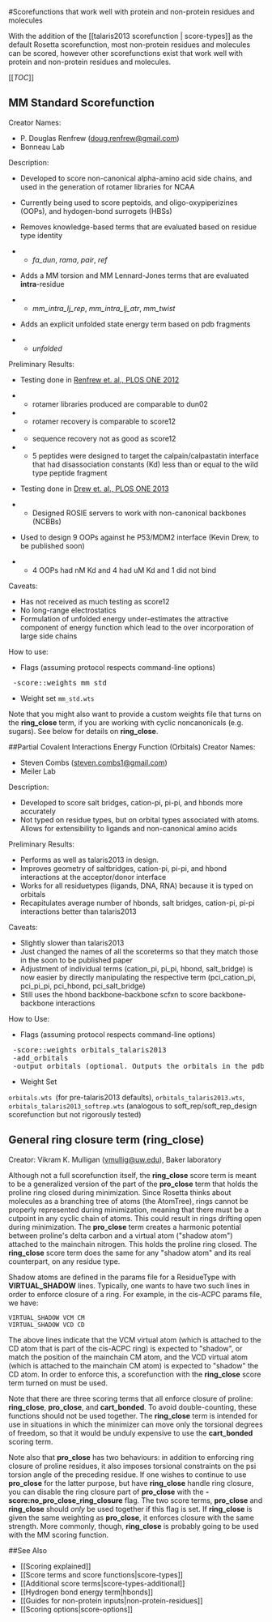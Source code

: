 #Scorefunctions that work well with protein and non-protein residues and molecules

With the addition of the [[talaris2013 scorefunction | score-types]] as the default Rosetta scorefunction, most non-protein residues and molecules can be scored, however other scorefunctions exist that work well with protein and non-protein residues and molecules.

[[_TOC_]]

## MM Standard Scorefunction <a name="MM-Standard-Scorefunction" />
Creator Names:
* P. Douglas Renfrew (doug.renfrew@gmail.com)
* Bonneau Lab

Description:
* Developed to score non-canonical alpha-amino acid side chains, and used in the generation of rotamer libraries for NCAA
* Currently being used to score peptoids, and oligo-oxypiperizines (OOPs), and hydogen-bond surrogets (HBSs)
* Removes knowledge-based terms that are evaluated based on residue type identity

* *  *fa_dun*, *rama*, *pair*, *ref*
* Adds a MM torsion and MM Lennard-Jones terms that are evaluated **intra**-residue

* *  *mm_intra_lj_rep*, *mm_intra_lj_atr*, *mm_twist*
* Adds an explicit unfolded state energy term based on pdb fragments

* *  *unfolded*

Preliminary Results:
* Testing done in [Renfrew et. al., PLOS ONE 2012](http://www.plosone.org/article/info%3Adoi%2F10.1371%2Fjournal.pone.0032637)

* * rotamer libraries produced are comparable to dun02
* * rotamer recovery is comparable to score12
* * sequence recovery not as good as score12
* * 5 peptides were designed to target the calpain/calpastatin interface that had disassociation constants (Kd) less than or equal to the wild type peptide fragment
* Testing done in [Drew et. al., PLOS ONE 2013](http://www.plosone.org/article/info%3Adoi%2F10.1371%2Fjournal.pone.0067051)
* * Designed ROSIE servers to work with non-canonical backbones (NCBBs)
* Used to design 9 OOPs against he P53/MDM2 interface (Kevin Drew, to be published soon)
* * 4 OOPs had nM Kd and 4 had uM Kd and 1 did not bind

Caveats:
* Has not received as much testing as score12
* No long-range electrostatics
* Formulation of unfolded energy under-estimates the attractive component of energy function which lead to the over incorporation of large side chains

How to use:
* Flags (assuming protocol respects command-line options)
<pre>
 -score::weights mm_std
</pre>
* Weight set
 <code>mm_std.wts</code>

Note that you might also want to provide a custom weights file that turns on the **ring_close** term, if you are working with cyclic noncanonicals (e.g. sugars).  See below for details on **ring_close**.

##Partial Covalent Interactions Energy Function (Orbitals)
Creator Names:
* Steven Combs (steven.combs1@gmail.com)
* Meiler Lab

Description:
* Developed to score salt bridges, cation-pi, pi-pi, and hbonds more accurately
* Not typed on residue types, but on orbital types associated with atoms. Allows for extensibility to ligands and non-canonical amino acids

Preliminary Results:
* Performs as well as talaris2013 in design.
* Improves geometry of saltbridges, cation-pi, pi-pi, and hbond interactions at the acceptor/donor interface
* Works for all residuetypes (ligands, DNA, RNA) because it is typed on orbitals
* Recapitulates average number of hbonds, salt bridges, cation-pi, pi-pi interactions better than talaris2013

Caveats: 
* Slightly slower than talaris2013
* Just changed the names of all the scoreterms so that they match those in the soon to be published paper
* Adjustment of individual terms (cation_pi, pi_pi, hbond, salt_bridge) is now easier by directly manipulating the respective term (pci_cation_pi, pci_pi_pi, pci_hbond, pci_salt_bridge)
* Still uses the hbond backbone-backbone scfxn to score backbone-backbone interactions

How to Use:
* Flags (assuming protocol respects command-line options)
<pre>
 -score::weights orbitals_talaris2013
 -add_orbitals
 -output_orbitals (optional. Outputs the orbitals in the pdb file)
</pre>
* Weight Set

 <code>orbitals.wts </code>(for pre-talaris2013 defaults), <code>orbitals_talaris2013.wts</code>, <code>orbitals_talaris2013_softrep.wts</code> (analogous to soft_rep/soft_rep_design scorefunction but not rigorously tested)

## General ring closure term (**ring_close**)
Creator: Vikram K. Mulligan (vmullig@uw.edu), Baker laboratory

Although not a full scorefunction itself, the **ring_close** score term is meant to be a generalized version of the part of the **pro_close** term that holds the proline ring closed during minimization.  Since Rosetta thinks about molecules as a branching tree of atoms (the AtomTree), rings cannot be properly represented during minimization, meaning that there must be a cutpoint in any cyclic chain of atoms.  This could result in rings drifting open during minimization.  The **pro_close** term creates a harmonic potential between proline's delta carbon and a virtual atom ("shadow atom") attached to the mainchain nitrogen.  This holds the proline ring closed.  The **ring_close** score term does the same for any "shadow atom" and its real counterpart, on any residue type.

Shadow atoms are defined in the params file for a ResidueType with **VIRTUAL_SHADOW** lines.  Typically, one wants to have two such lines in order to enforce closure of a ring.  For example, in the cis-ACPC params file, we have:

```
VIRTUAL_SHADOW VCM CM
VIRTUAL_SHADOW VCD CD
```

The above lines indicate that the VCM virtual atom (which is attached to the CD atom that is part of the cis-ACPC ring) is expected to "shadow", or match the position of the mainchain CM atom, and the VCD virtual atom (which is attached to the mainchain CM atom) is expected to "shadow" the CD atom.  In order to enforce this, a scorefunction with the **ring_close** score term turned on must be used.

Note that there are three scoring terms that all enforce closure of proline: **ring_close**, **pro_close**, and **cart_bonded**.  To avoid double-counting, these functions should not be used together.  The **ring_close** term is intended for use in situations in which the minimizer can move only the torsional degrees of freedom, so that it would be unduly expensive to use the **cart_bonded** scoring term.

Note also that **pro_close** has two behaviours: in addition to enforcing ring closure of proline residues, it also imposes torsional constraints on the psi torsion angle of the preceding residue.  If one wishes to continue to use **pro_close** for the latter purpose, but have **ring_close** handle ring closure, you can disable the ring closure part of **pro_close** with the **-score:no_pro_close_ring_closure** flag.  The two score terms, **pro_close** and **ring_close** should <i>only</i> be used together if this flag is set.  If **ring_close** is given the same weighting as **pro_close**, it enforces closure with the same strength.  More commonly, though, **ring_close** is probably going to be used with the MM scoring function.

##See Also

* [[Scoring explained]]
* [[Score terms and score functions|score-types]]
* [[Additional score terms|score-types-additional]]
* [[Hydrogen bond energy term|hbonds]]
* [[Guides for non-protein inputs|non-protein-residues]]
* [[Scoring options|score-options]]
